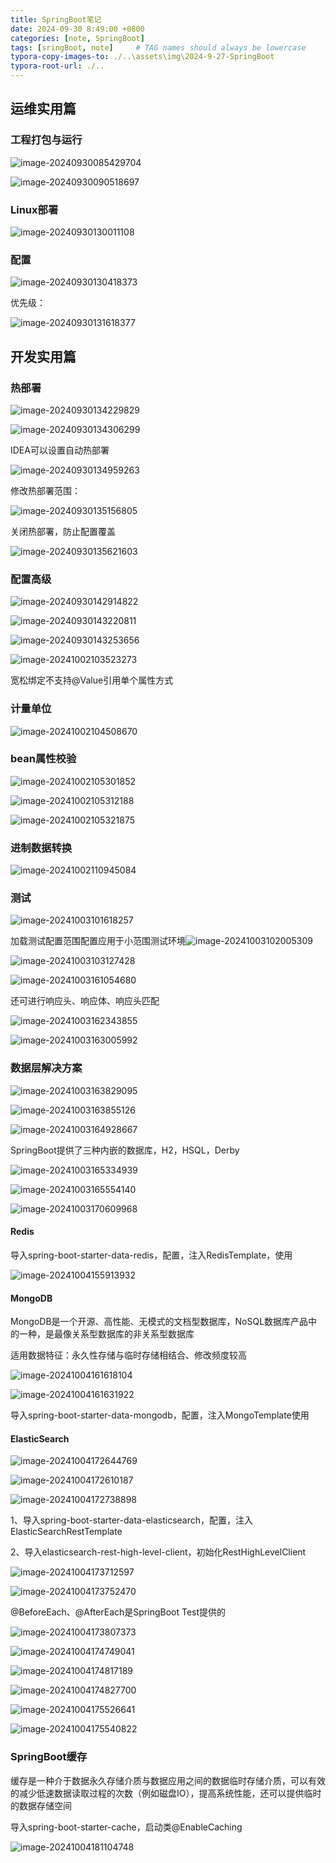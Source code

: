 ```yaml
---
title: SpringBoot笔记
date: 2024-09-30 8:49:00 +0800
categories: [note, SpringBoot]
tags: [sringBoot, note]     # TAG names should always be lowercase
typora-copy-images-to: ./..\assets\img\2024-9-27-SpringBoot
typora-root-url: ./..
---
```


## 运维实用篇

### 工程打包与运行

![image-20240930085429704](/assets/img/2024-9-27-SpringBoot/image-20240930085429704.png)

![image-20240930090518697](/assets/img/2024-9-27-SpringBoot/image-20240930090518697.png)

### Linux部署

![image-20240930130011108](/assets/img/2024-9-27-SpringBoot/image-20240930130011108.png)

### 配置

![image-20240930130418373](/assets/img/2024-9-27-SpringBoot/image-20240930130418373.png)

优先级：

![image-20240930131618377](/assets/img/2024-9-27-SpringBoot/image-20240930131618377.png)

## 开发实用篇

### 热部署

![image-20240930134229829](/assets/img/2024-9-27-SpringBoot/image-20240930134229829.png)

![image-20240930134306299](/assets/img/2024-9-27-SpringBoot/image-20240930134306299.png)

IDEA可以设置自动热部署

![image-20240930134959263](/assets/img/2024-9-27-SpringBoot/image-20240930134959263.png)

修改热部署范围：

![image-20240930135156805](/assets/img/2024-9-27-SpringBoot/image-20240930135156805.png)

关闭热部署，防止配置覆盖

![image-20240930135621603](/assets/img/2024-9-27-SpringBoot/image-20240930135621603.png)

### 配置高级

![image-20240930142914822](/assets/img/2024-9-27-SpringBoot/image-20240930142914822.png)

![image-20240930143220811](/assets/img/2024-9-27-SpringBoot/image-20240930143220811.png)

![image-20240930143253656](/assets/img/2024-9-27-SpringBoot/image-20240930143253656.png)

![image-20241002103523273](/assets/img/2024-9-27-SpringBoot/image-20241002103523273.png)

宽松绑定不支持@Value引用单个属性方式

### 计量单位

![image-20241002104508670](/assets/img/2024-9-27-SpringBoot/image-20241002104508670.png)

### bean属性校验

![image-20241002105301852](/assets/img/2024-9-27-SpringBoot/image-20241002105301852.png)

![image-20241002105312188](/assets/img/2024-9-27-SpringBoot/image-20241002105312188.png)

![image-20241002105321875](/assets/img/2024-9-27-SpringBoot/image-20241002105321875.png)

### 进制数据转换

![image-20241002110945084](/assets/img/2024-9-27-SpringBoot/image-20241002110945084.png)

### 测试

![image-20241003101618257](/assets/img/2024-9-27-SpringBoot/image-20241003101618257.png)

加载测试配置范围配置应用于小范围测试环境![image-20241003102005309](/assets/img/2024-9-27-SpringBoot/image-20241003102005309.png)

![image-20241003103127428](/assets/img/2024-9-27-SpringBoot/image-20241003103127428.png)

![image-20241003161054680](/assets/img/2024-9-27-SpringBoot/image-20241003161054680.png)

还可进行响应头、响应体、响应头匹配

![image-20241003162343855](/assets/img/2024-9-27-SpringBoot/image-20241003162343855.png)

![image-20241003163005992](/assets/img/2024-9-27-SpringBoot/image-20241003163005992.png)

### 数据层解决方案

![image-20241003163829095](/assets/img/2024-9-27-SpringBoot/image-20241003163829095.png)

![image-20241003163855126](/assets/img/2024-9-27-SpringBoot/image-20241003163855126.png)

![image-20241003164928667](/assets/img/2024-9-27-SpringBoot/image-20241003164928667.png)

SpringBoot提供了三种内嵌的数据库，H2，HSQL，Derby

![image-20241003165334939](/assets/img/2024-9-27-SpringBoot/image-20241003165334939.png)

![image-20241003165554140](/assets/img/2024-9-27-SpringBoot/image-20241003165554140.png)

![image-20241003170609968](/assets/img/2024-9-27-SpringBoot/image-20241003170609968.png)

#### Redis

导入spring-boot-starter-data-redis，配置，注入RedisTemplate，使用

![image-20241004155913932](/assets/img/2024-9-27-SpringBoot/image-20241004155913932.png)

#### MongoDB

MongoDB是一个开源、高性能、无模式的文档型数据库，NoSQL数据库产品中的一种，是最像关系型数据库的非关系型数据库

适用数据特征：永久性存储与临时存储相结合、修改频度较高

![image-20241004161618104](/assets/img/2024-9-27-SpringBoot/image-20241004161618104.png)

![image-20241004161631922](/assets/img/2024-9-27-SpringBoot/image-20241004161631922.png)

导入spring-boot-starter-data-mongodb，配置，注入MongoTemplate使用

#### ElasticSearch

![image-20241004172644769](/assets/img/2024-9-27-SpringBoot/image-20241004172644769.png)

![image-20241004172610187](/assets/img/2024-9-27-SpringBoot/image-20241004172610187.png)

![image-20241004172738898](/assets/img/2024-9-27-SpringBoot/image-20241004172738898.png)

1、导入spring-boot-starter-data-elasticsearch，配置，注入ElasticSearchRestTemplate

2、导入elasticsearch-rest-high-level-client，初始化RestHighLevelClient

![image-20241004173712597](/assets/img/2024-9-27-SpringBoot/image-20241004173712597.png)

![image-20241004173752470](/assets/img/2024-9-27-SpringBoot/image-20241004173752470.png)

@BeforeEach、@AfterEach是SpringBoot Test提供的

![image-20241004173807373](/assets/img/2024-9-27-SpringBoot/image-20241004173807373.png)

![image-20241004174749041](/assets/img/2024-9-27-SpringBoot/image-20241004174749041.png)

![image-20241004174817189](/assets/img/2024-9-27-SpringBoot/image-20241004174817189.png)

![image-20241004174827700](/assets/img/2024-9-27-SpringBoot/image-20241004174827700.png)

![image-20241004175526641](/assets/img/2024-9-27-SpringBoot/image-20241004175526641.png)

![image-20241004175540822](/assets/img/2024-9-27-SpringBoot/image-20241004175540822.png)

### SpringBoot缓存

缓存是一种介于数据永久存储介质与数据应用之间的数据临时存储介质，可以有效的减少低速数据读取过程的次数（例如磁盘IO），提高系统性能，还可以提供临时的数据存储空间

导入spring-boot-starter-cache，启动类@EnableCaching

![image-20241004181104748](/assets/img/2024-9-27-SpringBoot/image-20241004181104748.png)
